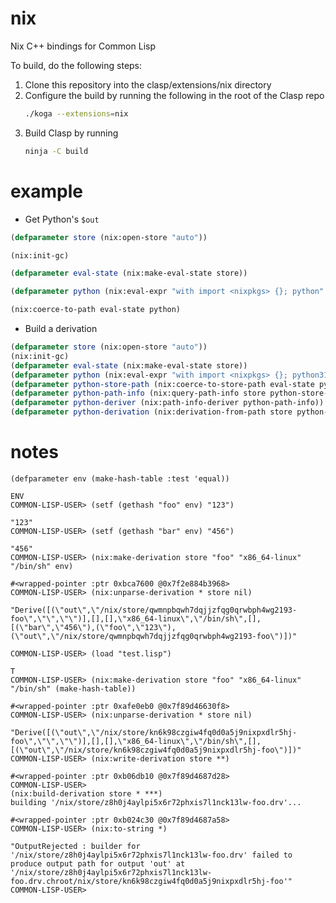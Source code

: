 nix
==========

Nix C++ bindings for Common Lisp

To build, do the following steps:

1. Clone this repository into the clasp/extensions/nix directory
2. Configure the build by running the following in the root of the Clasp repo
   ```sh
   ./koga --extensions=nix
   ```
3. Build Clasp by running
   ```sh
   ninja -C build
   ```

example
=========

- Get Python's `$out`

``` lisp
(defparameter store (nix:open-store "auto"))

(nix:init-gc)

(defparameter eval-state (nix:make-eval-state store))

(defparameter python (nix:eval-expr "with import <nixpkgs> {}; python" eval-state "/"))

(nix:coerce-to-path eval-state python)
```

- Build a derivation

```lisp
(defparameter store (nix:open-store "auto"))
(nix:init-gc)
(defparameter eval-state (nix:make-eval-state store))
(defparameter python (nix:eval-expr "with import <nixpkgs> {}; python310" eval-state "/"))
(defparameter python-store-path (nix:coerce-to-store-path eval-state python))
(defparameter python-path-info (nix:query-path-info store python-store-path))
(defparameter python-deriver (nix:path-info-deriver python-path-info))
(defparameter python-derivation (nix:derivation-from-path store python-deriver))
```

notes
======

```
(defparameter env (make-hash-table :test 'equal))

ENV
COMMON-LISP-USER> (setf (gethash "foo" env) "123")

"123"
COMMON-LISP-USER> (setf (gethash "bar" env) "456")

"456"
COMMON-LISP-USER> (nix:make-derivation store "foo" "x86_64-linux" "/bin/sh" env)

#<wrapped-pointer :ptr 0xbca7600 @0x7f2e884b3968>
COMMON-LISP-USER> (nix:unparse-derivation * store nil)

"Derive([(\"out\",\"/nix/store/qwmnpbqwh7dqjjzfqg0qrwbph4wg2193-foo\",\"\",\"\")],[],[],\"x86_64-linux\",\"/bin/sh\",[],[(\"bar\",\"456\"),(\"foo\",\"123\"),(\"out\",\"/nix/store/qwmnpbqwh7dqjjzfqg0qrwbph4wg2193-foo\")])"

```

``` common-lisp
COMMON-LISP-USER> (load "test.lisp")

T
COMMON-LISP-USER> (nix:make-derivation store "foo" "x86_64-linux" "/bin/sh" (make-hash-table))

#<wrapped-pointer :ptr 0xafe0eb0 @0x7f89d46630f8>
COMMON-LISP-USER> (nix:unparse-derivation * store nil)

"Derive([(\"out\",\"/nix/store/kn6k98czgiw4fq0d0a5j9nixpxdlr5hj-foo\",\"\",\"\")],[],[],\"x86_64-linux\",\"/bin/sh\",[],[(\"out\",\"/nix/store/kn6k98czgiw4fq0d0a5j9nixpxdlr5hj-foo\")])"
COMMON-LISP-USER> (nix:write-derivation store **)

#<wrapped-pointer :ptr 0xb06db10 @0x7f89d4687d28>
COMMON-LISP-USER> 
(nix:build-derivation store * ***)
building '/nix/store/z8h0j4aylpi5x6r72phxis7l1nck13lw-foo.drv'...

#<wrapped-pointer :ptr 0xb024c30 @0x7f89d4687a58>
COMMON-LISP-USER> (nix:to-string *)

"OutputRejected : builder for '/nix/store/z8h0j4aylpi5x6r72phxis7l1nck13lw-foo.drv' failed to produce output path for output 'out' at '/nix/store/z8h0j4aylpi5x6r72phxis7l1nck13lw-foo.drv.chroot/nix/store/kn6k98czgiw4fq0d0a5j9nixpxdlr5hj-foo'"
COMMON-LISP-USER> 

```

